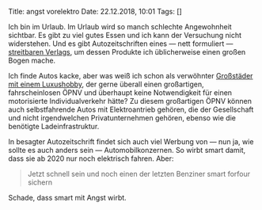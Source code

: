 Title: angst vorelektro
Date: 22.12.2018, 10:01
Tags: []

Ich bin im Urlaub. Im Urlaub wird so manch schlechte Angewohnheit sichtbar. Es gibt zu viel gutes Essen und ich kann der Versuchung nicht widerstehen. Und es gibt Autozeitschriften eines — nett formuliert — [streitbaren Verlags](https://de.wikipedia.org/wiki/Axel_Springer_SE), um dessen Produkte ich üblicherweise einen großen Bogen mache.

Ich finde Autos kacke, aber was weiß ich schon als verwöhnter [Großstäder mit einem Luxushobby](https://twitter.com/zeitschlag/status/1069342455345135616), der gerne überall einen großartigen, fahrscheinlosen ÖPNV und überhaupt keine Notwendigkeit für einen motorisierte Individualverkehr hätte? Zu diesem großartigen ÖPNV können auch selbstfahrende Autos mit Elektroantrieb gehören, die der Gesellschaft und nicht irgendwelchen Privatunternehmen gehören, ebenso wie die benötigte Ladeinfrastruktur.

In besagter Autozeitschrift findet sich auch viel Werbung von — nun ja, wie sollte es auch anders sein — Automobilkonzernen. So wirbt smart damit, dass sie ab 2020 nur noch elektrisch fahren. Aber:

> Jetzt schnell sein und noch einen der letzten Benziner smart forfour sichern

Schade, dass smart mit Angst wirbt.
